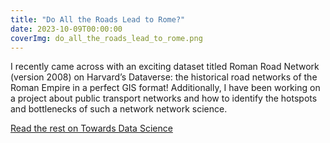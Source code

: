 ```yaml
---
title: "Do All the Roads Lead to Rome?"
date: 2023-10-09T00:00:00
coverImg: do_all_the_roads_lead_to_rome.png
---
```


I recently came across with an exciting dataset titled Roman Road Network (version 2008) on Harvard’s Dataverse: the historical road networks of the Roman Empire in a perfect GIS format! Additionally, I have been working on a project about public transport networks and how to identify the hotspots and bottlenecks of such a network network science. 


<!--more-->


[Read the rest on Towards Data Science](https://towardsdatascience.com/do-all-the-roads-lead-to-rome-5b6756ce7d52)

